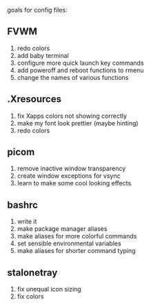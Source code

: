 goals for config files:

## FVWM
1. redo colors
2. add baby terminal
3. configure more quick launch key commands
4. add poweroff and reboot functions to rmenu
5. change the names of various functions

## .Xresources
1. fix Xapps colors not showing correctly
2. make my font look prettier (maybe hinting)
3. redo colors

## picom
1. remove inactive window transparency
2. create window exceptions for vsync
3. learn to make some cool looking effects

## bashrc
1. write it
2. make package manager aliases
3. make aliases for more colorful commands
4. set sensible environmental variables
5. make aliases for shorter command typing

## stalonetray
1. fix unequal icon sizing
2. fix colors

